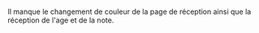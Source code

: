 Il manque le changement de couleur de la page de réception ainsi que la réception de l'age et de la note.

